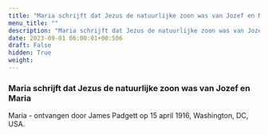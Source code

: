 ```yaml
---
title: "Maria schrijft dat Jezus de natuurlijke zoon was van Jozef en Maria"
menu_title: ""
description: "Maria schrijft dat Jezus de natuurlijke zoon was van Jozef en Maria"
date: 2023-09-01 06:00:01+00:506
draft: False
hidden: True
weight:
---
```

### Maria schrijft dat Jezus de natuurlijke zoon was van Jozef en Maria

Maria - ontvangen door James Padgett op 15 april 1916, Washington, DC, USA.
